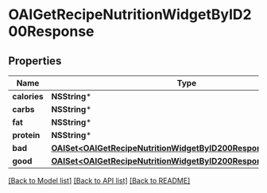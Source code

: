 # OAIGetRecipeNutritionWidgetByID200Response

## Properties
Name | Type | Description | Notes
------------ | ------------- | ------------- | -------------
**calories** | **NSString*** |  | 
**carbs** | **NSString*** |  | 
**fat** | **NSString*** |  | 
**protein** | **NSString*** |  | 
**bad** | [**OAISet&lt;OAIGetRecipeNutritionWidgetByID200ResponseBadInner&gt;***](OAIGetRecipeNutritionWidgetByID200ResponseBadInner.md) |  | 
**good** | [**OAISet&lt;OAIGetRecipeNutritionWidgetByID200ResponseGoodInner&gt;***](OAIGetRecipeNutritionWidgetByID200ResponseGoodInner.md) |  | 

[[Back to Model list]](../README.md#documentation-for-models) [[Back to API list]](../README.md#documentation-for-api-endpoints) [[Back to README]](../README.md)


